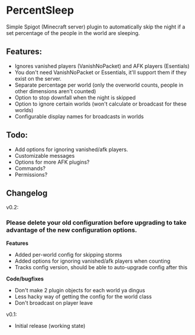 # PercentSleep

Simple Spigot (Minecraft server) plugin to automatically skip the night if a set percentage of the people in the world are sleeping.

## Features:  
- Ignores vanished players (VanishNoPacket) and AFK players (Esentials)  
- You don't need VanishNoPacket or Essentials, it'll support them if they exist on the server.
- Separate percentage per world (only the overworld counts, people in other dimensions aren't counted)  
- Option to stop downfall when the night is skipped  
- Option to ignore certain worlds (won't calculate or broadcast for these worlds)  
- Configurable display names for broadcasts in worlds

## Todo:  
- Add options for ignoring vanished/afk players.  
- Customizable messages  
- Options for more AFK plugins?  
- Commands? 
- Permissions?  

## Changelog

v0.2:  
### Please delete your old configuration before upgrading to take advantage of the new configuration options.  
**Features**  
- Added per-world config for skipping storms
- Added options for ignoring vanished/afk players when counting  
- Tracks config version, should be able to auto-upgrade config after this  

**Code/bugfixes**
- Don't make 2 plugin objects for each world ya dingus
- Less hacky way of getting the config for the world class
- Don't broadcast on player leave


v0.1:  
- Initial release (working state)
